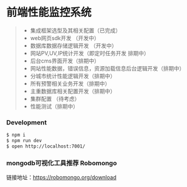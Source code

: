 # 前端性能监控系统

>  * 集成框架选型及其相关配置（已完成）
>  * web网页sdk开发 （开发中）
>  * 数据库数据存储逻辑开发 （开发中）
>  * 网站PV,UV,IP统计开发（即定时任务开发 排期中）
>  * 后台cms界面开发（排期中）
>  * 网站性能数据，错误信息，资源加载信息后台逻辑开发（排期中）
>  * 分城市统计性能逻辑开发（排期中）
>  * 所有预警相关业务开发（排期中）
>  * 主重数据库相关配置开发（排期中）
>  * 集群配置 （待考虑）
>  * 性能测试（排期中）

### Development

```bash
$ npm i
$ npm run dev
$ open http://localhost:7001/
```

### mongodb可视化工具推荐 Robomongo
链接地址：https://robomongo.org/download